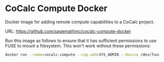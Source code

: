 # CoCalc Compute Docker

Docker image for adding remote compute capabilities to a CoCalc project.

URL: https://github.com/sagemathinc/cocalc-compute-docker

Run this image as follows to ensure that it has sufficient permissions to use FUSE to mount a filesystem. This won't work without these permissions:

```sh
docker run --name=cocalc-compute --cap-add=SYS_ADMIN --device /dev/fuse --security-opt apparmor:unconfined -d sagemathinc/cocalc-compute
```
